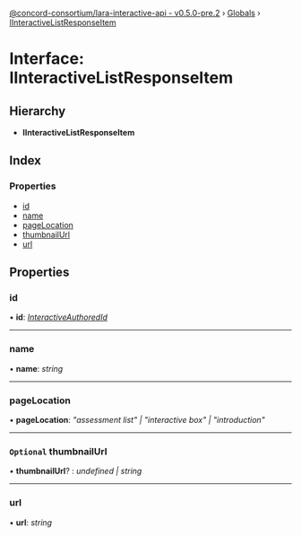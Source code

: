 [@concord-consortium/lara-interactive-api - v0.5.0-pre.2](../README.md) › [Globals](../globals.md) › [IInteractiveListResponseItem](iinteractivelistresponseitem.md)

# Interface: IInteractiveListResponseItem

## Hierarchy

* **IInteractiveListResponseItem**

## Index

### Properties

* [id](iinteractivelistresponseitem.md#id)
* [name](iinteractivelistresponseitem.md#name)
* [pageLocation](iinteractivelistresponseitem.md#pagelocation)
* [thumbnailUrl](iinteractivelistresponseitem.md#optional-thumbnailurl)
* [url](iinteractivelistresponseitem.md#url)

## Properties

###  id

• **id**: *[InteractiveAuthoredId](../globals.md#interactiveauthoredid)*

___

###  name

• **name**: *string*

___

###  pageLocation

• **pageLocation**: *"assessment list" | "interactive box" | "introduction"*

___

### `Optional` thumbnailUrl

• **thumbnailUrl**? : *undefined | string*

___

###  url

• **url**: *string*

